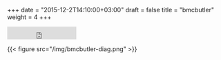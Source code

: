 +++
date = "2015-12-2T14:10:00+03:00"
draft = false
title = "bmcbutler"
weight = 4
+++

<iframe src="https://ghbtns.com/github-btn.html?user=bmc-toolbox&repo=bmcbutler&type=star&count=true" frameborder="0" scrolling="0" width="160px" height="30px"></iframe>


{{< figure src="/img/bmcbutler-diag.png" >}}



